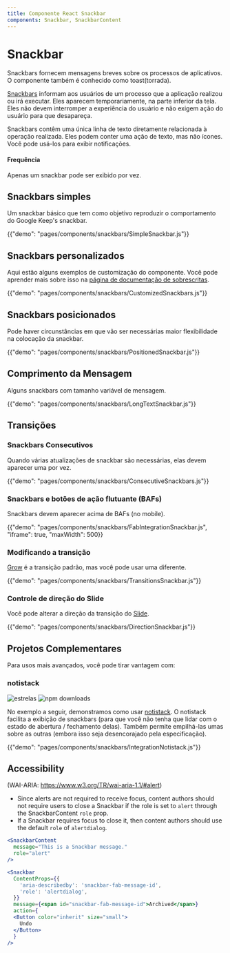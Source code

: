 ```yaml
---
title: Componente React Snackbar
components: Snackbar, SnackbarContent
---
```


# Snackbar

<p class="description">Snackbars fornecem mensagens breves sobre os processos de aplicativos. O componente também é conhecido como toast(torrada).</p>

[Snackbars](https://material.io/design/components/snackbars.html) informam aos usuários de um processo que a aplicação realizou ou irá executar. Eles aparecem temporariamente, na parte inferior da tela. Eles não devem interromper a experiência do usuário e não exigem ação do usuário para que desapareça.

Snackbars contêm uma única linha de texto diretamente relacionada à operação realizada. Eles podem conter uma ação de texto, mas não ícones. Você pode usá-los para exibir notificações.

#### Frequência

Apenas um snackbar pode ser exibido por vez.

## Snackbars simples

Um snackbar básico que tem como objetivo reproduzir o comportamento do Google Keep's snackbar.

{{"demo": "pages/components/snackbars/SimpleSnackbar.js"}}

## Snackbars personalizados

Aqui estão alguns exemplos de customização do componente. Você pode aprender mais sobre isso na [página de documentação de sobrescritas](/customization/components/).

{{"demo": "pages/components/snackbars/CustomizedSnackbars.js"}}

## Snackbars posicionados

Pode haver circunstâncias em que vão ser necessárias maior flexibilidade na colocação da snackbar.

{{"demo": "pages/components/snackbars/PositionedSnackbar.js"}}

## Comprimento da Mensagem

Alguns snackbars com tamanho variável de mensagem.

{{"demo": "pages/components/snackbars/LongTextSnackbar.js"}}

## Transições

### Snackbars Consecutivos

Quando várias atualizações de snackbar são necessárias, elas devem aparecer uma por vez.

{{"demo": "pages/components/snackbars/ConsecutiveSnackbars.js"}}

### Snackbars e botões de ação flutuante (BAFs)

Snackbars devem aparecer acima de BAFs (no mobile).

{{"demo": "pages/components/snackbars/FabIntegrationSnackbar.js", "iframe": true, "maxWidth": 500}}

### Modificando a transição

[Grow](/components/transitions/#grow) é a transição padrão, mas você pode usar uma diferente.

{{"demo": "pages/components/snackbars/TransitionsSnackbar.js"}}

### Controle de direção do Slide

Você pode alterar a direção da transição do [Slide](/components/transitions/#slide).

{{"demo": "pages/components/snackbars/DirectionSnackbar.js"}}

## Projetos Complementares

Para usos mais avançados, você pode tirar vantagem com:

### notistack

![estrelas](https://img.shields.io/github/stars/iamhosseindhv/notistack.svg?style=social&label=Stars) ![npm downloads](https://img.shields.io/npm/dm/notistack.svg)

No exemplo a seguir, demonstramos como usar [notistack](https://github.com/iamhosseindhv/notistack). O notistack facilita a exibição de snackbars (para que você não tenha que lidar com o estado de abertura / fechamento delas). Também permite empilhá-las umas sobre as outras (embora isso seja desencorajado pela especificação).

{{"demo": "pages/components/snackbars/IntegrationNotistack.js"}}

## Accessibility

(WAI-ARIA: https://www.w3.org/TR/wai-aria-1.1/#alert)

- Since alerts are not required to receive focus, content authors should not require users to close a Snackbar if the role is set to `alert` through the SnackbarContent `role` prop.
- If a Snackbar requires focus to close it, then content authors should use the default `role` of `alertdialog`.

```jsx
<SnackbarContent
  message="This is a Snackbar message."
  role="alert"
/>
```

```jsx
<Snackbar
  ContentProps={{
    'aria-describedby': 'snackbar-fab-message-id',
    'role': 'alertdialog',
  }}
  message={<span id="snackbar-fab-message-id">Archived</span>}
  action={
  <Button color="inherit" size="small">
    Undo
  </Button>
  }
/>
```
